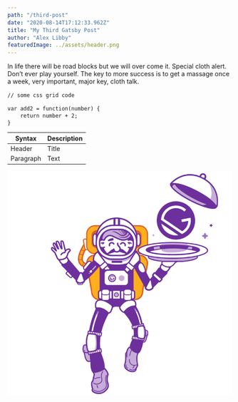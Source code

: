 ```yaml
---
path: "/third-post"
date: "2020-08-14T17:12:33.962Z"
title: "My Third Gatsby Post"
author: "Alex Libby"
featuredImage: ../assets/header.png
---
```


In life there will be road blocks but we will over come it. Special cloth alert. Don’t ever play yourself. The key to more success is to get a massage once a week, very important, major key, cloth talk.


<pre><code>// some css grid code </code></pre>

```
var add2 = function(number) {
    return number + 2;
}
```

| Syntax | Description |
| --- | ----------- |
| Header | Title |
| Paragraph | Text |

![Hopper The Rabbit](../assets/gatsby.png)